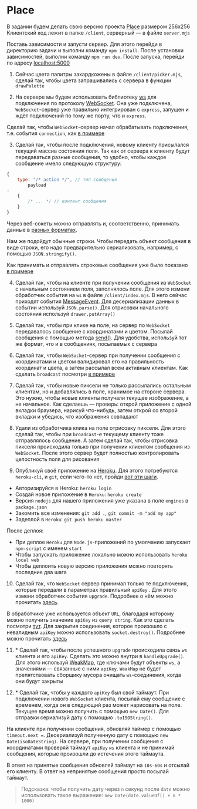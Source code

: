 # Place

В задании будем делать свою версию проекта [Place](<https://en.wikipedia.org/wiki/Place_(Reddit)>) размером 256x256
Клиентский код лежит в папке `/client`, серверный — в файле `server.mjs`

Поставь зависимости и запусти сервер. Для этого перейди в директорию задачи и выполни команду `npm install`. После
установки зависимостей, выполни команду `npm run dev`. После запуска, перейди по
адресу [localhost:5000](http://localhost:5000)

1. Сейчас цвета палитры захардкожены в файле `/client/picker.mjs`, cделай так, чтобы цвета запрашивались с сервера в
   функции `drawPalette`

2. На сервере мы будем использовать библиотеку [ws](https://github.com/websockets/ws) для подключения по
   протоколу [WebSocket](https://developer.mozilla.org/en-US/docs/Web/API/WebSockets_API). Она уже
   подключена, `WebSocket`-сервер уже правильно интегрирован с `express`, запущен и ждёт подключений по тому же порту,
   что и `express`.

Сделай так, чтобы `WebSocket`-сервер начал обрабатывать подключения, т.е. события `connection`,
как [в примере](https://github.com/websockets/ws#simple-server)

3. Сделай так, чтобы после подключения, новому клиенту присылался текущий массив состояния поля. Так как от сервера к
   клиенту будут передаваться разные сообщения, то удобно, чтобы каждое сообщение имело следующую структуру:

```javascript
{
    type: "/* action */", // тип сообщения
        payload
:
    {
        /* ... */ // контент сообщения
    }
}
```

Через веб-сокеты можно отправлять и, соответственно, принимать данные
в [разных форматах](https://developer.mozilla.org/en-US/docs/Web/API/WebSocket/send).

Нам же подойдут обычные строки. Чтобы передать объект сообщения в виде строки, его надо предварительно сериализовать,
например, с помощью `JSON.stringify()`.

Как принимать и отправлять строковые сообщения уже было
показано [в примере](https://github.com/websockets/ws#simple-server)

4. Сделай так, чтобы на клиенте при получении сообщения из `WebSocket` с начальным состоянием поля, заполнялось поле.
   Для этого измени обработчик события на `ws` в файле `/client/index.mjs`. В него сейчас приходят
   события [MessageEvent](https://developer.mozilla.org/en-US/docs/Web/API/MessageEvent). Для десериализации данных в
   событии используй `JSON.parse()`. Для отрисовки начального состояния используй `drawer.putArray()`

5. Сделай так, чтобы при клике на поле, на сервер по `WebSocket` передавалось сообщение с координатами и цветом. Посылай
   сообщения с помощью метода [send()](https://developer.mozilla.org/en-US/docs/Web/API/WebSocket/send). Для удобства,
   используй тот же формат, что и в сообщениях, посылаемых с сервера

6. Сделай так, чтобы `WebSocket`-сервер при получении сообщения с координатами и цветом валидировал его на правильность
   координат и цвета, а затем рассылал всем активным клиентам. Как сделать `broadcast`
   посмотри [в примере](https://github.com/websockets/ws#server-broadcast)

7. Сделай так, чтобы новые пиксели не только рассылались остальным клиентам, но и добавлялись в поле, хранимое на
   стороне сервера. Это нужно, чтобы новые клиенты получали текущее изображение, а не начальное. Как сделаешь — проверь:
   открой приложение с одной вкладки браузера, нарисуй что-нибудь, затем открой со второй вкладки и убедись, что
   изображения совпадают

8. Удали из обработчика клика на поле отрисовку пикселя. Для этого сделай так, чтобы при `broadcast`-е текущему клиенту
   тоже отправлялось сообщение. А затем сделай так, чтобы отрисовка пикселя происходила только при получении клиентом
   сообщения из `WebSocket`. После этого сервер будет полностью контролировать целостность поля для рисования

9. Опубликуй своё приложение на [Heroku](https://id.heroku.com/login). Для этого потребуются `heroku-cli`, и `git`, если
   чего-то нет, пройди [вот эти шаги](https://devcenter.heroku.com/articles/getting-started-with-nodejs#set-up).

- Авторизируйся в Heroku: `heroku login`
- Создай новое приложение в `Heroku`: `heroku create`
- Версия `nodejs` для нашего приложения уже указана в поле `engines` в `package.json`
- Закомить все изменения: `git add .`, `git commit -m "add my app"`
- Задеплой в `Heroku`: `git push heroku master`

После деплоя:

- При деплое `Heroku` для `Node.js`-приложений по умолчанию запускает `npm-script` с именем `start`
- Чтобы запускать приложение локально можно использовать `heroku local web`
- Чтобы деплоить новую версию приложения можно повторять последние два шага

10. Сделай так, что `WebSocket` сервер принимал только те подключения, которые передали в параметрах правильный `apiKey`
    . Для этого измени обработчик события `upgrade`. Подробнее о нём можно
    прочитать [здесь](https://nodejs.org/api/http.html#http_event_upgrade).

В обработчике уже используется объект `URL`, благодаря которому можно получить значение `apiKey` из `query string`. Как
это сделать посмотри [тут](https://nodejs.org/api/url.html#url_class_urlsearchparams). Для закрытия соединения, которое
произошло с невалидным `apiKey` можно использовать `socket.destroy()`. Подробнее можно
прочитать [здесь](https://nodejs.org/api/stream.html#stream_writable_destroy_error)

11. \* Сделай так, чтобы после успешного `upgrade` происходила связь `ws` клиента и его `apiKey`. Сделать это можно
    внутри в `handleUpgrade()`. Для этого
    используй [WeakMap](https://developer.mozilla.org/en-US/docs/Web/JavaScript/Reference/Global_Objects/WeakMap), где
    ключами будут объекты `ws`, а значениями — связанные с ними `apiKey`. `WeakMap` не будет препятствовать сборщику
    мусора очищать `ws`-соединения, когда они будут закрыты

12. \* Сделай так, чтобы у каждого `apiKey` был свой таймаут. При подключении нового `WebSocket` клиента, посылай ему
    сообщение с временем, когда он в следующий раз может нарисовать на поле. Текущее время можно получить с
    помощью `new Date()`. Для отправки сериализуй дату с помощью `.toISOString()`.

На клиенте при получении сообщения, обновляй таймер с помощью `timeout.next =`. Десериализуй полученную дату с
помощью `new Date(isoDateString)`. На сервере, при получении сообщения с координатами проверяй таймаут `apiKey` `ws`
клиента и не принимай сообщения, которые произошли до истечения этого таймаута.

В ответ на принятые сообщения обновляй таймаут на `10s-60s` и отсылай его клиенту. В ответ на непринятые сообщения
просто посылай таймаут.

> Подсказка: чтобы получить дату через `n` секунд после `date` можно использовать такое выражение: `new Date(date.valueOf() + n * 1000)`
